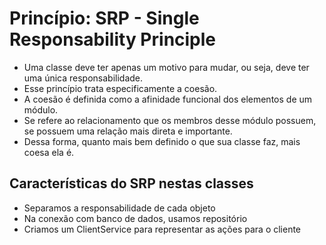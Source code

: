 # Princípio: SRP -  Single Responsability Principle

 -  Uma classe deve ter apenas um motivo para mudar, ou seja, deve ter uma única responsabilidade. 
 - Esse princípio trata especificamente a coesão.
 - A coesão é definida como a afinidade funcional dos elementos de um módulo.
 - Se refere ao relacionamento que os membros desse módulo possuem, 
se possuem uma relação mais direta e importante. 
 - Dessa forma, quanto mais bem definido o que sua classe faz, mais coesa ela é.


## Características do SRP nestas classes
 - Separamos a responsabilidade de cada objeto
 - Na conexão com banco de dados, usamos repositório
 - Criamos um ClientService para representar as ações para o cliente
